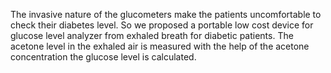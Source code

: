 The invasive nature of the glucometers make the patients uncomfortable to check their diabetes level. So we proposed a portable low cost device for glucose level analyzer from exhaled breath for diabetic patients. The acetone level in the exhaled air is measured with the help of the acetone concentration the glucose level is calculated.
